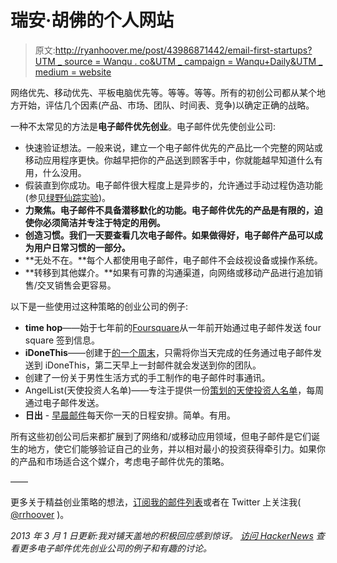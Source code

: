 # 瑞安·胡佛的个人网站

> 原文:[http://ryanhoover.me/post/43986871442/email-first-startups?UTM _ source = Wanqu . co&UTM _ campaign = Wanqu+Daily&UTM _ medium = website](http://ryanhoover.me/post/43986871442/email-first-startups?utm_source=wanqu.co&utm_campaign=Wanqu+Daily&utm_medium=website)



网络优先、移动优先、平板电脑优先等。等等。等等。所有的初创公司都从某个地方开始，评估几个因素(产品、市场、团队、时间表、竞争)以确定正确的战略。

一种不太常见的方法是**电子邮件优先创业**。电子邮件优先使创业公司:

*   快速验证想法。一般来说，建立一个电子邮件优先的产品比一个完整的网站或移动应用程序更快。你越早把你的产品送到顾客手中，你就能越早知道什么有用，什么没用。
*   假装直到你成功。电子邮件很大程度上是异步的，允许通过手动过程伪造功能(参见[绿野仙踪实验](http://en.wikipedia.org/wiki/Wizard_of_Oz_experiment))。
*   **力聚焦。电子邮件不具备潜移默化的功能。电子邮件优先的产品是有限的，迫使你必须简洁并专注于特定的用例。**
*   **创造习惯。我们一天要查看几次电子邮件。如果做得好，电子邮件产品可以成为用户日常习惯的一部分。**
*   **无处不在。**每个人都使用电子邮件，电子邮件不会歧视设备或操作系统。
*   **转移到其他媒介。**如果有可靠的沟通渠道，向网络或移动产品进行追加销售/交叉销售会更容易。

以下是一些使用过这种策略的创业公司的例子:

*   **time hop**——始于七年前的[Foursquare](http://techcrunch.com/2011/02/21/4squareand7yearsago/)从一年前开始通过电子邮件发送 four square 签到信息。
*   **iDoneThis**——创建于[的一个周末](http://news.ycombinator.com/item?id=2064038)，只需将你当天完成的任务通过电子邮件发送到 iDoneThis，第二天早上一封邮件就会发送到你的团队。
*   创建了一份关于男性生活方式的手工制作的电子邮件时事通讯。
*   AngelList(天使投资人名单)——专注于提供一份[策划的天使投资人名单](http://venturehacks.com/articles/angellist)，每周通过电子邮件发送。
*   **日出** - [早晨邮件](http://lifehacker.com/5940922/sunrise-starts-your-day-with-an-email-digest-of-your-appointments-events-and-birthdays)每天你一天的日程安排。简单。有用。

所有这些初创公司后来都扩展到了网络和/或移动应用领域，但电子邮件是它们诞生的地方，使它们能够验证自己的业务，并以相对最小的投资获得牵引力。如果你的产品和市场适合这个媒介，考虑电子邮件优先的策略。

——

更多关于精益创业策略的想法，[订阅我的邮件列表](http://bit.ly/rh-email-list)或者在 Twitter 上关注我( [@rrhoover](http://twitter.com/rrhoover) )。

*2013 年 3 月 1 日更新:我对铺天盖地的积极回应感到惊讶。* [*访问 HackerNews*](http://news.ycombinator.com/item?id=5279590) *查看更多电子邮件优先创业公司的例子和有趣的讨论。*

